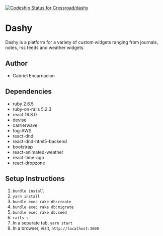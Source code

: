 [![Codeship Status for Crxssroad/dashy](https://app.codeship.com/projects/725b4fc0-253b-0138-e6c3-6247b5fc51b3/status?branch=master)](https://app.codeship.com/projects/383388)

# Dashy

Dashy is a platform for a variety of custom widgets ranging from journals, notes, rss feeds and weather widgets.

## Author
  * Gabriel Encarnacion

## Dependencies
  * ruby 2.6.5
  * ruby-on-rails 5.2.3
  * react 16.8.0
  * devise
  * carrierwave
  * fog-AWS
  * react-dnd
  * react-dnd-html5-backend
  * bootstrap
  * react-animated-weather
  * react-time-ago
  * react-dropzone

## Setup Instructions
  1. `bundle install`
  2. `yarn install`
  3. `bundle exec rake db:create`
  4. `bundle exec rake db:migrate`
  5. `bundle exec rake db:seed`
  6. `rails s`
  7. In a separate tab, `yarn start`
  8. In a browser, visit, `http://localhost:3000`
